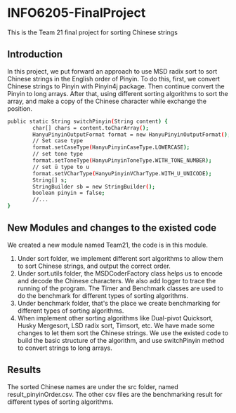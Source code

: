 # INFO6205-FinalProject
This is the Team 21 final project for sorting Chinese strings

## Introduction
In this project, we put forward an approach to use MSD radix sort to sort Chinese strings in the English order of Pinyin.
To do this, first, we convert Chinese strings to Pinyin with Pinyin4j package. Then continue convert the Pinyin to long arrays.
After that, using different sorting algorithms to sort the array, and make a copy of the Chinese character while exchange
the position.

```bash
public static String switchPinyin(String content) {
        char[] chars = content.toCharArray();
        HanyuPinyinOutputFormat format = new HanyuPinyinOutputFormat();
        // Set case type
        format.setCaseType(HanyuPinyinCaseType.LOWERCASE);
        // set tone type
        format.setToneType(HanyuPinyinToneType.WITH_TONE_NUMBER);
        // set ü type to u
        format.setVCharType(HanyuPinyinVCharType.WITH_U_UNICODE);
        String[] s;
        StringBuilder sb = new StringBuilder();
        boolean pinyin = false;
        //...
}
```

## New Modules and changes to the existed code
We created a new module named Team21, the code is in this module. 
1. Under sort folder, we implement different sort algorithms
to allow them to sort Chinese strings, and output the correct order.
2. Under sort.utils folder, the MSDCoderFactory class helps us to encode and decode the Chinese characters. 
We also add logger to trace the running of the program. The Timer and Benchmark classes are used to do the benchmark for different types of sorting algorithms.
3. Under benchmark folder, that's the place we create benchmarking for different types of sorting algorithms.
4. When implement other sorting algorithms like Dual-pivot Quicksort, Husky Mergesort, LSD radix sort, Timsort, etc. We have made some changes to let them sort the 
Chinese strings. We use the existed code to build the basic structure of the algorithm, and use switchPinyin method to convert strings to long arrays.
   
## Results
The sorted Chinese names are under the src folder, named result_pinyinOrder.csv. The other csv files are the benchmarking result for different types of sorting algorithms.
